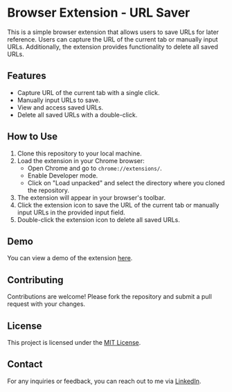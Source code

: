 # Browser Extension - URL Saver

This is a simple browser extension that allows users to save URLs for later reference. Users can capture the URL of the current tab or manually input URLs. Additionally, the extension provides functionality to delete all saved URLs.

## Features

- Capture URL of the current tab with a single click.
- Manually input URLs to save.
- View and access saved URLs.
- Delete all saved URLs with a double-click.

## How to Use

1. Clone this repository to your local machine.
2. Load the extension in your Chrome browser:
   - Open Chrome and go to `chrome://extensions/`.
   - Enable Developer mode.
   - Click on "Load unpacked" and select the directory where you cloned the repository.
3. The extension will appear in your browser's toolbar.
4. Click the extension icon to save the URL of the current tab or manually input URLs in the provided input field.
5. Double-click the extension icon to delete all saved URLs.

## Demo

You can view a demo of the extension [here](https://wassimoubaziz.github.io/browser-extension-url-saver/).

## Contributing

Contributions are welcome! Please fork the repository and submit a pull request with your changes.

## License

This project is licensed under the [MIT License](LICENSE).

## Contact

For any inquiries or feedback, you can reach out to me via [LinkedIn](https://www.linkedin.com/in/wassim-oubaziz/).
